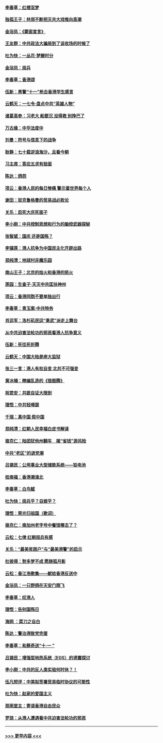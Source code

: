 #### [李春草：红楼沤梦](../pages/nsc993/n11569673.md?t=10052055) 
#### [独孤王子：林郑不断把灭共大戏推向高潮](../pages/nsc993/n11569381.md?t=10052055) 
#### [金浴凤：《蒙面宣言》](../pages/nsc993/n11569368.md?t=10052055) 
#### [王友群：中共政法大骗局到了该收场的时候了](../pages/nsc993/n11568940.md?t=10052055) 
#### [吐为快：一丛花‧梦醒时分](../pages/nsc993/n11567491.md?t=10052055) 
#### [金浴凤：阅兵](../pages/nsc993/n11567454.md?t=10052055) 
#### [李春草：香港颂](../pages/nsc993/n11567444.md?t=10052055) 
#### [伍新：黑警“十一”枪击香港学生感言](../pages/nsc993/n11567426.md?t=10052055) 
#### [云鹤天：一七令‧盘点中共“英雄人物”](../pages/nsc993/n11567091.md?t=10052055) 
#### [诸葛高参：习老大 船要沉 没得救 别挣巴了](../pages/nsc993/n11566976.md?t=10052055) 
#### [万古缘：中华法度中](../pages/nsc993/n11566726.md?t=10052055) 
#### [刘曼：符号与信息下的战争](../pages/nsc993/n11564655.md?t=10052055) 
#### [耿静：七十载逆浪淘沙，且看今朝](../pages/nsc993/n11564520.md?t=10052055) 
#### [习主席：答应五求有脸面](../pages/nsc993/n11563953.md?t=10052055) 
#### [陈达：鸽怨](../pages/nsc993/n11561879.md?t=10052055) 
#### [项云：香港人民的每日惨痛  警示着世界每个人](../pages/nsc993/n11559273.md?t=10052055) 
#### [谢田：驳克鲁格曼的贸易战必败论](../pages/nsc993/n11555840.md?t=10052055) 
#### [关乐：启死大庆死面子](../pages/nsc993/n11556823.md?t=10052055) 
#### [李小刚：中共控制思想和行为的脑控武器探秘](../pages/nsc993/n11556776.md?t=10052055) 
#### [张智斌：国庆  还是国殇？](../pages/nsc993/n11556617.md?t=10052055) 
#### [李镇莲：港人抗争为中国民主化开辟出路](../pages/nsc993/n11556570.md?t=10052055) 
#### [郑纯清：地球村非魔乐园](../pages/nsc993/n11555415.md?t=10052055) 
#### [南山王子：北京的焰火和香港的怒火](../pages/nsc993/n11555318.md?t=10052055) 
#### [莲园：生查子·天灭中共匡扶神州](../pages/nsc993/n11555302.md?t=10052055) 
#### [项云：香港同胞不要单独出行](../pages/nsc993/n11555276.md?t=10052055) 
#### [李春草：青玉案‧中共特务](../pages/nsc993/n11552356.md?t=10052055) 
#### [肖运军：洛杉矶民运“勇武”派走上舞台](../pages/nsc993/n11551595.md?t=10052055) 
#### [从中共迫害法轮功的邪恶看港人抗争意义](../pages/nsc993/n11540858.md?t=10052055) 
#### [伍新：死往死折腾](../pages/nsc993/n11550174.md?t=10052055) 
#### [云鹤天：中国大陆是座大监狱](../pages/nsc993/n11550155.md?t=10052055) 
#### [张三一言：港人有权自变 北共不可强变](../pages/nsc993/n11550132.md?t=10052055) 
#### [黄冰楠：瞎编乱造的《狼图腾》](../pages/nsc993/n11550082.md?t=10052055) 
#### [祝君安：共匪自证大限到](../pages/nsc993/n11550041.md?t=10052055) 
#### [理悟：中共轻嘚瑟](../pages/nsc993/n11547978.md?t=10052055) 
#### [千瑞：真中国 假中国](../pages/nsc993/n11547865.md?t=10052055) 
#### [郑纯清：红朝人民幸福白皮书解读](../pages/nsc993/n11547499.md?t=10052055) 
#### [骆克仁：陆团犹他州翻车　揭“省钱”游风险](../pages/nsc993/n11546977.md?t=10052055) 
#### [中共“老区”的退党潮](../pages/nsc993/n11545995.md?t=10052055) 
#### [吕锡民：公用事业大型储能系统——铅电池](../pages/nsc993/n11545701.md?t=10052055) 
#### [桂南福：香港潮涌北](../pages/nsc993/n11545682.md?t=10052055) 
#### [李春草：白鸟赋](../pages/nsc993/n11545663.md?t=10052055) 
#### [吐为快：阅兵乎？自娱乎？](../pages/nsc993/n11545625.md?t=10052055) 
#### [理悟：荣光归祖国（歌词）](../pages/nsc993/n11545616.md?t=10052055) 
#### [骆克仁：南加州老字号中餐馆哪去了？](../pages/nsc993/n11545120.md?t=10052055) 
#### [云松：七律 红朝阅兵有感](../pages/nsc993/n11542394.md?t=10052055) 
#### [关乐：“最美贫困户”与“最美港警”的启示](../pages/nsc993/n11542252.md?t=10052055) 
#### [杜彼得：愁多梦不成 愿随孤月影](../pages/nsc993/n11540296.md?t=10052055) 
#### [云松：香江浩歌集——献给香港反送中](../pages/nsc993/n11540149.md?t=10052055) 
#### [金浴凤：一只野鸽在天安门翔飞](../pages/nsc993/n11540280.md?t=10052055) 
#### [李春草：叹港人](../pages/nsc993/n11540119.md?t=10052055) 
#### [理悟：告别国殇日](../pages/nsc993/n11539610.md?t=10052055) 
#### [海网 ：菜刀之自白](../pages/nsc993/n11539597.md?t=10052055) 
#### [陈达：警治港致党完蛋](../pages/nsc993/n11538127.md?t=10052055) 
#### [李春草：和蔡奇送“十·一 ”](../pages/nsc993/n11537810.md?t=10052055) 
#### [吕锡民：增强型地热系统（EGS）的诱震探讨](../pages/nsc993/n11537765.md?t=10052055) 
#### [李小刚：中共的反人类实验何时休？！](../pages/nsc993/n11537669.md?t=10052055) 
#### [伍凡短评：中美拟签署贸易临时协议的可能性](../pages/nsc993/n11536773.md?t=10052055) 
#### [吐为快：赵家的爱国主义](../pages/nsc993/n11536750.md?t=10052055) 
#### [观雨堂主：寄语香港自由民众](../pages/nsc993/n11536735.md?t=10052055) 
#### [罗琼：从港人遭遇看中共迫害法轮功的邪恶](../pages/nsc993/n11507862.md?t=10052055) 

----
#### [ >>> 更早内容 <<< ](../indexes/nsc993-earlier.md)
